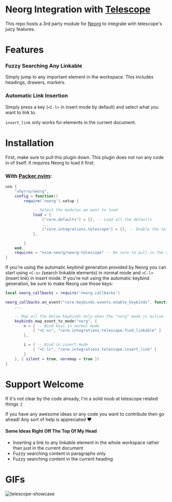 # Neorg Integration with [Telescope](https://github.com/nvim-telescope/telescope.nvim)

This repo hosts a 3rd party module for [Neorg](https://github.com/vhyrro/neorg) to integrate with telescope's juicy features.

# Features
### Fuzzy Searching Any Linkable
Simply jump to any important element in the workspace. This includes headings, drawers, markers.

### Automatic Link Insertion
Simply press a key (`<C-l>` in insert mode by default) and select what you want to link to.

`insert_link` only works for elements in the current document.

# Installation
First, make sure to pull this plugin down. This plugin does not run any code in of itself. It requires Neorg
to load it first:

### With [Packer.nvim](github.com/wbthomason/packer.nvim):
```lua
use {
    "vhyrro/neorg",
    config = function()
        require('neorg').setup {

            -- Select the modules we want to load
            load = {
                ["core.defaults"] = {}, -- Load all the defaults
                ...
                ["core.integrations.telescope"] = {}, -- Enable the telescope module
            },

        }
    end,
    requires = "nvim-neorg/neorg-telescope" -- Be sure to pull in the repo
}
```

If you're using the automatic keybind generation provided by Neorg you can start using `<C-s>` (search linkable elements)
in normal mode and `<C-l>` (insert link) in insert mode. If you're not using the automatic keybind generation, be sure to make
Neorg use those keys:

```lua
local neorg_callbacks = require('neorg.callbacks')

neorg_callbacks.on_event("core.keybinds.events.enable_keybinds", function(_, keybinds)
    ...

    -- Map all the below keybinds only when the "norg" mode is active
    keybinds.map_event_to_mode("norg", {
        n = { -- Bind keys in normal mode
            { "<C-s>", "core.integrations.telescope.find_linkable" }
        },

        i = { -- Bind in insert mode
            { "<C-l>", "core.integrations.telescope.insert_link" }
        }
    }, { silent = true, noremap = true })
}
```

# Support Welcome
If it's not clear by the code already, I'm a solid noob at telescope related things :)

If you have any awesome ideas or any code you want to contribute then go ahead!
Any sort of help is appreciated :heart:

#### Some Ideas Right Off The Top Of My Head
- Inserting a link to any linkable element in the whole workspace rather than just in the current document
- Fuzzy searching content in paragraphs only
- Fuzzy searching content in the current heading

# GIFs
![telescope-showcase](https://user-images.githubusercontent.com/76052559/127364253-7570a584-e80b-4365-9a9f-a3df8984472d.gif)
